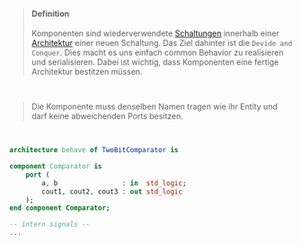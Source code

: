 >#### Definition
>
>Komponenten sind wiederverwendete [Schaltungen](./Entites.md) innerhalb einer [Architektur](./Architecture.md) einer neuen Schaltung. Das Ziel dahinter ist die `Devide and Conquer`. Dies macht es uns einfach common Behavior zu realisieren und serialisieren. 
>Dabei ist wichtig, dass Komponenten eine fertige Architektur bestitzen müssen.

<br>

>Die Komponente muss denselben Namen tragen wie ihr Entity und darf keine abweichenden Ports besitzen.

<br>

```vhdl
architecture behave of TwoBitComparator is

component Comparator is
	port (
		a, b                : in  std_logic;
		cout1, cout2, cout3 : out std_logic
	);
end component Comparator;

-- intern signals --
...
```
